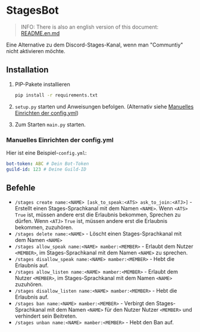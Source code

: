 # StagesBot

> INFO: There is also an english version of this document: [README.en.md](README.en.md)

Eine Alternative zu dem Discord-Stages-Kanal, wenn man "Communtiy" nicht aktivieren möchte.

## Installation

1. PIP-Pakete installieren

   ```bash
   pip install -r requirements.txt
   ```

2. `setup.py` starten und Anweisungen befolgen. (Alternativ siehe [Manuelles Einrichten der config.yml](#manuelles-einrichten-der-configyml))
3. Zum Starten `main.py` starten.

### Manuelles Einrichten der config.yml

Hier ist eine Beispiel-`config.yml`:

```yaml
bot-token: ABC # Dein Bot-Token
guild-id: 123 # Deine Guild-ID
```

## Befehle

- `/stages create name:<NAME> [ask_to_speak:<ATS> ask_to_join:<ATJ>]` - Erstellt einen Stages-Sprachkanal mit dem Namen `<NAME>`. Wenn `<ATS>` ``True`` ist, müssen andere erst die Erlaubnis bekommen, Sprechen zu dürfen. Wenn `<ATJ>` ``True`` ist, müssen andere erst die Erlaubnis bekommen, zuzuhören.
- `/stages delete name:<NAME>` - Löscht einen Stages-Sprachkanal mit dem Namen `<NAME>`
- `/stages allow_speak name:<NAME> mamber:<MEMBER>` - Erlaubt dem Nutzer `<MEMBER>`, im Stages-Sprachkanal mit dem Namen `<NAME>` zu sprechen.
- `/stages disallow_speak name:<NAME> mamber:<MEMBER>` - Hebt die Erlaubnis auf.
- `/stages allow_listen name:<NAME> mamber:<MEMBER>` - Erlaubt dem Nutzer `<MEMBER>`, im Stages-Sprachkanal mit dem Namen `<NAME>` zuzuhören.
- `/stages disallow_listen name:<NAME> mamber:<MEMBER>` - Hebt die Erlaubnis auf.
- `/stages ban name:<NAME> mamber:<MEMBER>` - Verbirgt den Stages-Sprachkanal mit dem Namen `<NAME>` für den Nutzer Nutzer `<MEMBER>` und verhindert sein Beitreten.
- `/stages unban name:<NAME> mamber:<MEMBER>` - Hebt den Ban auf.

